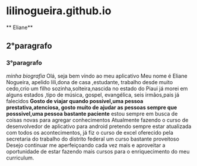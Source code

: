 # lilinogueira.github.io

** Eliane**
## 2°paragrafo ##
### 3°paragrafo ###



*minha biografia*
  Olá, seja bem vindo ao meu aplicativo
 Meu nome é Eliane Nogueira,
   apelido lili,dona de casa ,estudante,
 trabalho desde muito cedo,crio um filho sozinha,solteira,nascida no estado do Piaui 
 já morei em alguns estados ,tipo de música, gospel, evangélica, seis irmãos,pais já falecidos
 __Gosto de viajar quando possivel,uma pessoa prestativa,atenciosa, gosto muito de ajudar as pessoas 
 sempre que posssivel,uma pessoa bastante paciente__
 estou sempre em busca de coisas novas para agregar conhecimentos
  Atualmente fazendo o curso de desenvolvedor de aplicativo para android
 pretendo sempre estar atualizada com todos os acontecimentos, já fiz o curso
 de excel oferecido pela secretaria do trabalho do distrito federal um curso bastante proveitoso
 Desejo continuar me aperfeiçoando cada vez mais e aproveitar a oportunidade
	de estar fazendo mais cursos para o enriquecimento do meu curriculum.

